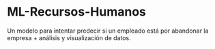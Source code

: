 # ML-Recursos-Humanos
Un modelo para intentar predecir si un empleado está por abandonar la empresa + análisis y visualización de datos.
